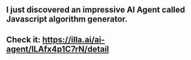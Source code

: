 ## I just discovered an impressive AI Agent called Javascript algorithm generator. 
## Check it: https://illa.ai/ai-agent/ILAfx4p1C7rN/detail

